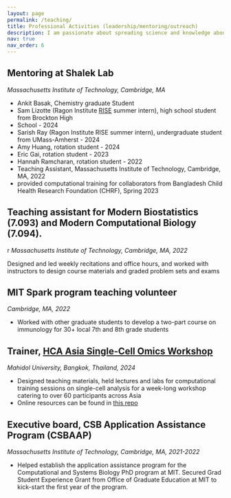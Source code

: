```yaml
---
layout: page
permalink: /teaching/
title: Professional Activities (leadership/mentoring/outreach)
description: I am passionate about spreading science and knowledge about my research and mentoring younger students and scientists
nav: true
nav_order: 6
---
```




## Mentoring at Shalek Lab
*Massachusetts Institute of Technology, Cambridge, MA*
- Ankit Basak, Chemistry graduate Student
- Sam Lizotte (Ragon Institute [RISE](https://ragoninstitute.org/get-involved/internships/) summer intern), high school student from Brockton High
- School - 2024
- Sarish Ray (Ragon Institute RISE summer intern), undergraduate student from UMass-Amherst - 2024
- Amy Huang, rotation student - 2024
- Eric Gai, rotation student - 2023
- Hannah Ramcharan, rotation student - 2022 
- Teaching Assistant, Massachusetts Institute of Technology, Cambridge, MA, 2022
- provided computational training for collaborators from Bangladesh Child Health Research Foundation (CHRF), Spring 2023

## Teaching assistant for Modern Biostatistics (7.093) and Modern Computational Biology (7.094). 
r
*Massachusetts Institute of Technology, Cambridge, MA, 2022*

Designed and led weekly recitations and office hours, and worked with instructors to design course materials and graded problem sets and exams

## MIT Spark program teaching volunteer
*Cambridge, MA, 2022*

- Worked with other graduate students to develop a two-part course on immunology for 30+ local 7th and 8th grade students

## Trainer, [HCA Asia Single-Cell Omics Workshop](https://events.humancellatlas.org/hca_asiaws2024/home)
*Mahidol University, Bangkok, Thailand, 2024*

- Designed teaching materials, held lectures and labs for computational training sessions on single-cell analysis for a week-long workshop catering to over 60 participants across Asia
- Online resources can be found in [this repo](https://github.com/ShalekLab/HCA_Thailand_2024_workshop/tree/main)

## Executive board, CSB Application Assistance Program (CSBAAP)
*Massachusetts Institute of Technology, Cambridge, MA, 2021-2022*

- Helped establish the application assistance program for the Computational and Systems Biology PhD program at MIT. Secured Grad Student Experience Grant from Office of Graduate Education at MIT to kick-start the first year of the program.

